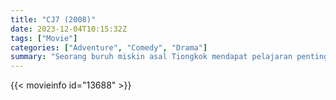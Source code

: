 ```yaml
---
title: "CJ7 (2008)"
date: 2023-12-04T10:15:32Z
tags: ["Movie"]
categories: ["Adventure", "Comedy", "Drama"]
summary: "Seorang buruh miskin asal Tiongkok mendapat pelajaran penting setelah putranya mendapat mainan baru yang aneh."
---
```


<mux-player stream-type="on-demand"
src="https://kp3d-my.sharepoint.com/personal/ryoo_kp3d_onmicrosoft_com/_layouts/15/download.aspx?share=EcP5UQwB4yRDug3Dd2xou48Bl49lcCFcmswzBQtgcLmhSA" prefer-playback="mse" controls>

</mux-player>


{{< movieinfo id="13688" >}}

<script src="https://cdn.jsdelivr.net/npm/@mux/mux-player"></script>

 <script type="application/ld+json ">
{
"@context": "https://schema.org/",
"@type": "VideoObject",
"name": "CJ7 (2008)",
"contentUrl": "https://stream.mux.com/R2gykTHJpvxhiWUbOGyoS7EPPcz00qlcyoiXfBw2jUpI.m3u8",
"thumbnailUrl": "https://www.themoviedb.org/t/p/original/azr1H7x95gxHT1Q7055P8Mmnlgy.jpg?width=314&fit_mode=preserve&time=25",
"uploadDate": "2023-12-04T10:15:32Z",
}

</script>